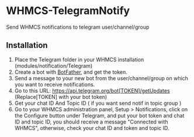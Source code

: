 # WHMCS-TelegramNotify
Send WHMCS notifications to telegram user/channel/group

## Installation
1. Place the Telegram folder in your WHMCS installation (modules/notification/Telegram)
2. Create a bot with [BotFather](https://telegram.me/BotFather "BotFather"), and get the token.
3. Send a message to your new bot from the user/channel/group on which you want to receive notifications.
4. Go to this URL: https://api.telegram.org/bot[TOKEN]/getUpdates
(Replace[TOKEN] with your bot token)
5. Get your chat ID And Topic ID ( if you want send notif in topic group )
6. Go to your WHMCS administration panel, Setup > Notifications, click on the Configure button under Telegram, and put your bot token and chat ID and topic ID, you should receive a message "Connected with WHMCS", otherwise, check your chat ID and token and topic ID.


